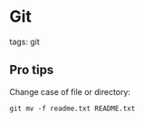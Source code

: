 # Git

tags: git

## Pro tips
Change case of file or directory:
```
git mv -f readme.txt README.txt
```
